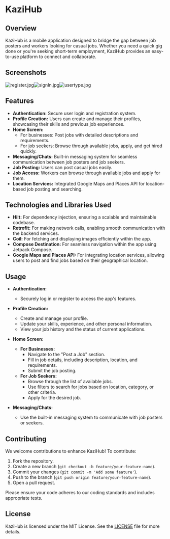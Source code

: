 # KaziHub

## Overview

KaziHub is a mobile application designed to bridge the gap between job posters and workers looking for casual jobs. Whether you need a quick gig done or you're seeking short-term employment, KaziHub provides an easy-to-use platform to connect and collaborate.

## Screenshots
![register.jpg](images%2Fregister.jpg)![signIn.jpg](images%2FsignIn.jpg)![usertype.jpg](images%2Fusertype.jpg)

## Features

- **Authentication:** Secure user login and registration system.
- **Profile Creation:** Users can create and manage their profiles, showcasing their skills and previous job experiences.
- **Home Screen:** 
  - For businesses: Post jobs with detailed descriptions and requirements.
  - For job seekers: Browse through available jobs, apply, and get hired quickly.
- **Messaging/Chats:** Built-in messaging system for seamless communication between job posters and job seekers.
- **Job Posting:** Users can post casual jobs easily.
- **Job Access:** Workers can browse through available jobs and apply for them.
- **Location Services:** Integrated Google Maps and Places API for location-based job posting and searching.

## Technologies and Libraries Used

- **Hilt:** For dependency injection, ensuring a scalable and maintainable codebase.
- **Retrofit:** For making network calls, enabling smooth communication with the backend services.
- **Coil:** For fetching and displaying images efficiently within the app.
- **Compose Destination:** For seamless navigation within the app using Jetpack Compose.
- **Google Maps and Places API:** For integrating location services, allowing users to post and find jobs based on their geographical location.

## Usage

- **Authentication:**
  - Securely log in or register to access the app's features.
  
- **Profile Creation:**
  - Create and manage your profile.
  - Update your skills, experience, and other personal information.
  - View your job history and the status of current applications.

- **Home Screen:**
  - **For Businesses:**
    - Navigate to the "Post a Job" section.
    - Fill in job details, including description, location, and requirements.
    - Submit the job posting.
  - **For Job Seekers:**
    - Browse through the list of available jobs.
    - Use filters to search for jobs based on location, category, or other criteria.
    - Apply for the desired job.

- **Messaging/Chats:**
  - Use the built-in messaging system to communicate with job posters or seekers.

## Contributing

We welcome contributions to enhance KaziHub! To contribute:

1. Fork the repository.
2. Create a new branch (`git checkout -b feature/your-feature-name`).
3. Commit your changes (`git commit -m 'Add some feature'`).
4. Push to the branch (`git push origin feature/your-feature-name`).
5. Open a pull request.

Please ensure your code adheres to our coding standards and includes appropriate tests.

## License

KaziHub is licensed under the MIT License. See the [LICENSE](LICENSE.md) file for more details.

